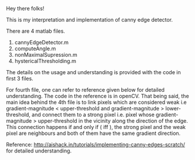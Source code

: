 Hey there folks! 

This is my interpretation and implementation of canny edge detector.

There are 4 matlab files.

1. cannyEdgeDetector.m
2. computeAngle.m
3. nonMaximalSupression.m
4. hystericalThresholding.m

The details on the usage and understanding is provided with the code in first 3 files.

For fourth file, one can refer to reference given below for detailed understanding. The code in the reference is in openCV.
That being said, the main idea behind the 4th file is to link pixels which are considered weak i.e gradient-magnitude < upper-threshold and gradient-magnitude > lower-threshold, and connect them to a strong pixel i.e. pixel whose gradient-magnitude > upper-threshold in the vicinity along the direction of the edge. This connection happens if and only if ( iff ), the strong pixel and the weak pixel are neighbours and both of them have the same gradient direction.




Reference:
http://aishack.in/tutorials/implementing-canny-edges-scratch/ for detailed understanding.
